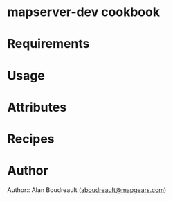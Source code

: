 # mapserver-dev cookbook

# Requirements

# Usage

# Attributes

# Recipes

# Author

Author:: Alan Boudreault (aboudreault@mapgears.com)
